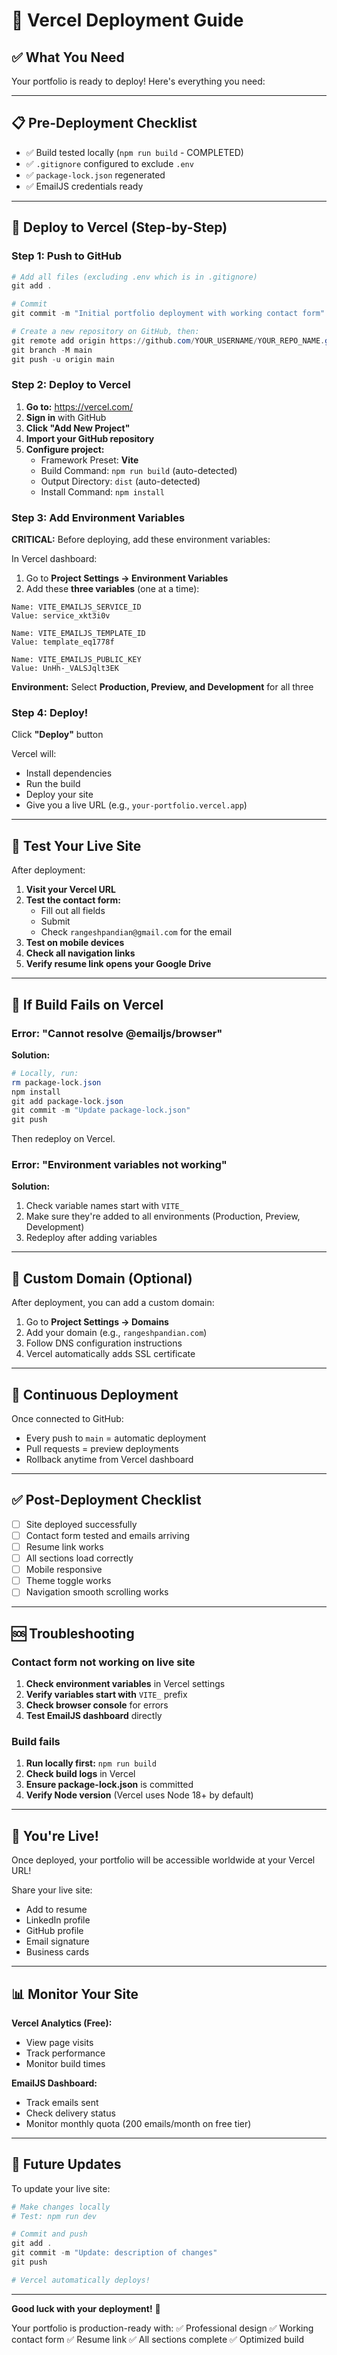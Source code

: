 # 🚀 Vercel Deployment Guide

## ✅ What You Need

Your portfolio is ready to deploy! Here's everything you need:

---

## 📋 Pre-Deployment Checklist

- ✅ Build tested locally (`npm run build` - COMPLETED)
- ✅ `.gitignore` configured to exclude `.env`
- ✅ `package-lock.json` regenerated
- ✅ EmailJS credentials ready

---

## 🎯 Deploy to Vercel (Step-by-Step)

### Step 1: Push to GitHub

```powershell
# Add all files (excluding .env which is in .gitignore)
git add .

# Commit
git commit -m "Initial portfolio deployment with working contact form"

# Create a new repository on GitHub, then:
git remote add origin https://github.com/YOUR_USERNAME/YOUR_REPO_NAME.git
git branch -M main
git push -u origin main
```

### Step 2: Deploy to Vercel

1. **Go to:** https://vercel.com/
2. **Sign in** with GitHub
3. **Click "Add New Project"**
4. **Import your GitHub repository**
5. **Configure project:**
   - Framework Preset: **Vite**
   - Build Command: `npm run build` (auto-detected)
   - Output Directory: `dist` (auto-detected)
   - Install Command: `npm install`

### Step 3: Add Environment Variables

**CRITICAL:** Before deploying, add these environment variables:

In Vercel dashboard:
1. Go to **Project Settings → Environment Variables**
2. Add these **three variables** (one at a time):

```
Name: VITE_EMAILJS_SERVICE_ID
Value: service_xkt3i0v

Name: VITE_EMAILJS_TEMPLATE_ID
Value: template_eq1778f

Name: VITE_EMAILJS_PUBLIC_KEY
Value: UnHh-_VALSJqlt3EK
```

**Environment:** Select **Production, Preview, and Development** for all three

### Step 4: Deploy!

Click **"Deploy"** button

Vercel will:
- Install dependencies
- Run the build
- Deploy your site
- Give you a live URL (e.g., `your-portfolio.vercel.app`)

---

## 🧪 Test Your Live Site

After deployment:

1. **Visit your Vercel URL**
2. **Test the contact form:**
   - Fill out all fields
   - Submit
   - Check `rangeshpandian@gmail.com` for the email
3. **Test on mobile devices**
4. **Check all navigation links**
5. **Verify resume link opens your Google Drive**

---

## 🔧 If Build Fails on Vercel

### Error: "Cannot resolve @emailjs/browser"

**Solution:**
```powershell
# Locally, run:
rm package-lock.json
npm install
git add package-lock.json
git commit -m "Update package-lock.json"
git push
```

Then redeploy on Vercel.

### Error: "Environment variables not working"

**Solution:**
1. Check variable names start with `VITE_`
2. Make sure they're added to all environments (Production, Preview, Development)
3. Redeploy after adding variables

---

## 📱 Custom Domain (Optional)

After deployment, you can add a custom domain:

1. Go to **Project Settings → Domains**
2. Add your domain (e.g., `rangeshpandian.com`)
3. Follow DNS configuration instructions
4. Vercel automatically adds SSL certificate

---

## 🎨 Continuous Deployment

Once connected to GitHub:
- Every push to `main` = automatic deployment
- Pull requests = preview deployments
- Rollback anytime from Vercel dashboard

---

## ✅ Post-Deployment Checklist

- [ ] Site deployed successfully
- [ ] Contact form tested and emails arriving
- [ ] Resume link works
- [ ] All sections load correctly
- [ ] Mobile responsive
- [ ] Theme toggle works
- [ ] Navigation smooth scrolling works

---

## 🆘 Troubleshooting

### Contact form not working on live site

1. **Check environment variables** in Vercel settings
2. **Verify variables start with** `VITE_` prefix
3. **Check browser console** for errors
4. **Test EmailJS dashboard** directly

### Build fails

1. **Run locally first:** `npm run build`
2. **Check build logs** in Vercel
3. **Ensure package-lock.json** is committed
4. **Verify Node version** (Vercel uses Node 18+ by default)

---

## 🎉 You're Live!

Once deployed, your portfolio will be accessible worldwide at your Vercel URL!

Share your live site:
- Add to resume
- LinkedIn profile
- GitHub profile
- Email signature
- Business cards

---

## 📊 Monitor Your Site

**Vercel Analytics (Free):**
- View page visits
- Track performance
- Monitor build times

**EmailJS Dashboard:**
- Track emails sent
- Check delivery status
- Monitor monthly quota (200 emails/month on free tier)

---

## 🔄 Future Updates

To update your live site:

```powershell
# Make changes locally
# Test: npm run dev

# Commit and push
git add .
git commit -m "Update: description of changes"
git push

# Vercel automatically deploys!
```

---

**Good luck with your deployment!** 🚀

Your portfolio is production-ready with:
✅ Professional design
✅ Working contact form
✅ Resume link
✅ All sections complete
✅ Optimized build
